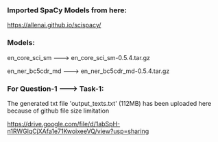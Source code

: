 ### Imported SpaCy Models from here:
https://allenai.github.io/scispacy/

### Models:
en_core_sci_sm ---> en_core_sci_sm-0.5.4.tar.gz

en_ner_bc5cdr_md ---> en_ner_bc5cdr_md-0.5.4.tar.gz


### For Question-1 ---> Task-1:
The generated txt file 'output_texts.txt' (112MB) has been uploaded here because of github file size limitation

https://drive.google.com/file/d/1abSpH-n1RWGlqCjXAfa1e71KwoixeeVQ/view?usp=sharing
